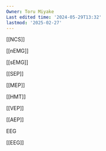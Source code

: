 ```yaml
---
Owner: Toru Miyake
Last edited time: '2024-05-29T13:32'
lastmod: '2025-02-27'
---
```

[[NCS]]

[[nEMG]]

[[sEMG]]

[[SEP]]

[[MEP]]

[[HMT]]

[[VEP]]

[[AEP]]

EEG

[[EEG]]
